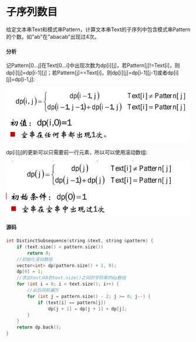 # 子序列数目


给定文本串Text和模式串Pattern，计算文本串Text的子序列中包含模式串Pattern的个数。如"ab"在"abacab"出现过4次。

#### 分析

记Pattern[0...j]在Text[0...i]中出现次数为dp[i][j]，若Pattern[j]!=Text[i]，则dp[i][j]=dp[i-1][j]；若Pattern[j]==Text[i]，则dp[i][j]=dp[i-1][j-1]或者dp[i][j]=dp[i-1,j]:

![](../img/67.png)

dp[i][j]的更新可以只需要前一行元素，所以可以使用滚动数组:

![](../img/68.png)

#### 源码

```cpp
int DistinctSubsequence(string &text, string &pattern) {
    if (text.size() < pattern.size())
        return 0;
    //初始化滚动数组
    vector<int> dp(pattern.size() + 1, 0);
    dp[0] = 1;
    //求出text从0到text.size()之间的字符串的dp数组
    for (int i = 0; i < text.size(); i++) {
        //从后向前遍历
        for (int j = pattern.size() - 2; j >= 0; j--) {
            if (text[i] == pattern[j])
                dp[j + 1] = dp[j + 1] + dp[j];
        }
    }
    return dp.back();
}
```
